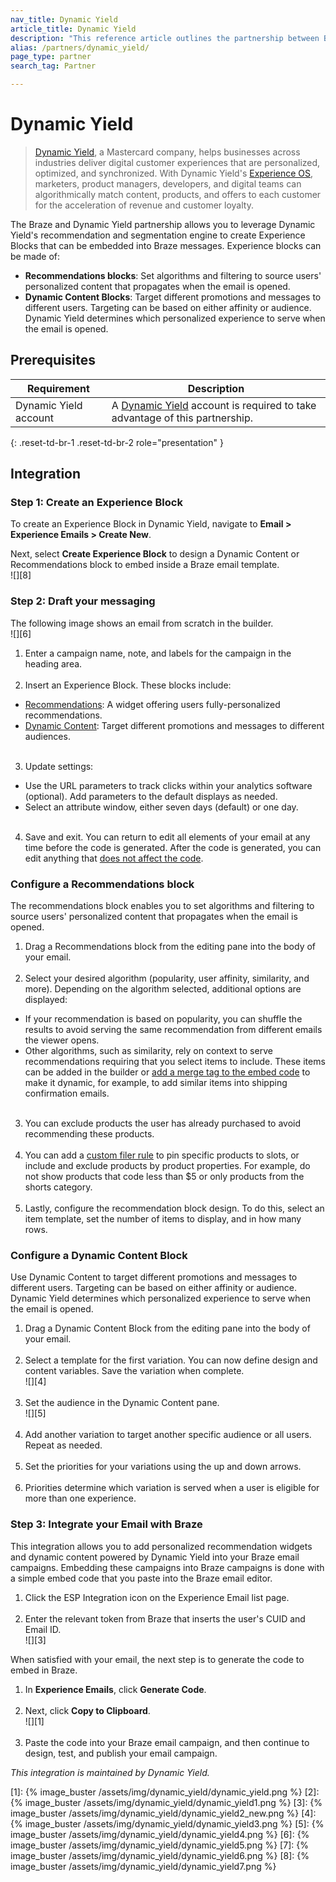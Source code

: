 ```yaml
---
nav_title: Dynamic Yield
article_title: Dynamic Yield
description: "This reference article outlines the partnership between Braze and Dynamic Yield. This partnership allows you to leverage Dynamic Yield's recommendation and segmentation engine to create Experience Blocks that can be embedded into Braze messages."
alias: /partners/dynamic_yield/
page_type: partner
search_tag: Partner

---
```


# Dynamic Yield

> [Dynamic Yield](https://www.dynamicyield.com/), a Mastercard company, helps businesses across industries deliver digital customer experiences that are personalized, optimized, and synchronized. With Dynamic Yield's [Experience OS](http://www.dynamicyield.com/experience-os), marketers, product managers, developers, and digital teams can algorithmically match content, products, and offers to each customer for the acceleration of revenue and customer loyalty.

The Braze and Dynamic Yield partnership allows you to leverage Dynamic Yield's recommendation and segmentation engine to create Experience Blocks that can be embedded into Braze messages. Experience blocks can be made of:
- **Recommendations blocks**: Set algorithms and filtering to source users' personalized content that propagates when the email is opened. 
- **Dynamic Content Blocks**: Target different promotions and messages to different users. Targeting can be based on either affinity or audience. Dynamic Yield determines which personalized experience to serve when the email is opened. 

## Prerequisites

| Requirement | Description |
| ----------- | ----------- |
| Dynamic Yield account | A [Dynamic Yield](https://adm.dynamicyield.com/users/sign_in#/r/dashboard) account is required to take advantage of this partnership. |
{: .reset-td-br-1 .reset-td-br-2 role="presentation" }

## Integration

### Step 1: Create an Experience Block

To create an Experience Block in Dynamic Yield, navigate to **Email > Experience Emails > Create New**.

Next, select **Create Experience Block** to design a Dynamic Content or Recommendations block to embed inside a Braze email template.<br>![][8]

### Step 2: Draft your messaging

The following image shows an email from scratch in the builder.<br>![][6]

1. Enter a campaign name, note, and labels for the campaign in the heading area.<br><br>
2. Insert an Experience Block. These blocks include:
  - [Recommendations](#configure-a-recommendations-block): A widget offering users fully-personalized recommendations.
  - [Dynamic Content](#configure-a-dynamic-content-block): Target different promotions and messages to different audiences.<br><br>
3. Update settings:
  - Use the URL parameters to track clicks within your analytics software (optional). Add parameters to the default displays as needed.
  - Select an attribute window, either seven days (default) or one day.<br><br>
4. Save and exit. You can return to edit all elements of your email at any time before the code is generated. After the code is generated, you can edit anything that [does not affect the code](https://support.dynamicyield.com/hc/en-us/articles/4404013832465-Experience-Email#h_01FAZPXB6MH094J1MWS5N86FXH).

### Configure a Recommendations block

The recommendations block enables you to set algorithms and filtering to source users' personalized content that propagates when the email is opened. 

1. Drag a Recommendations block from the editing pane into the body of your email.<br><br>
2. Select your desired algorithm (popularity, user affinity, similarity, and more). Depending on the algorithm selected, additional options are displayed: 
  - If your recommendation is based on popularity, you can shuffle the results to avoid serving the same recommendation from different emails the viewer opens.
  - Other algorithms, such as similarity, rely on context to serve recommendations requiring that you select items to include. These items can be added in the builder or [add a merge tag to the embed code](https://support.dynamicyield.com/hc/en-us/articles/4404013832465-Experience-Email#advanced) to make it dynamic, for example, to add similar items into shipping confirmation emails. <br><br>
3. You can exclude products the user has already purchased to avoid recommending these products.<br><br>
4. You can add a [custom filer rule](https://support.dynamicyield.com/hc/en-us/articles/4404013832465-Experience-Email#h_01FAZP4ZWZX1JJ2SH61MB3HVXD) to pin specific products to slots, or include and exclude products by product properties. For example, do not show products that code less than $5 or only products from the shorts category.<br><br>
5. Lastly, configure the recommendation block design. To do this, select an item template, set the number of items to display, and in how many rows. 

### Configure a Dynamic Content Block
Use Dynamic Content to target different promotions and messages to different users. Targeting can be based on either affinity or audience. Dynamic Yield determines which personalized experience to serve when the email is opened. 

1. Drag a Dynamic Content Block from the editing pane into the body of your email.<br><br> 
2. Select a template for the first variation. You can now define design and content variables. Save the variation when complete. <br>![][4]<br><br> 
3. Set the audience in the Dynamic Content pane.<br>![][5]<br><br> 
4. Add another variation to target another specific audience or all users. Repeat as needed.<br><br> 
5. Set the priorities for your variations using the up and down arrows. <br><br> 
6. Priorities determine which variation is served when a user is eligible for more than one experience.

### Step 3: Integrate your Email with Braze

This integration allows you to add personalized recommendation widgets and dynamic content powered by Dynamic Yield into your Braze email campaigns. Embedding these campaigns into Braze campaigns is done with a simple embed code that you paste into the Braze email editor.

1. Click the ESP Integration icon on the Experience Email list page.<br><br> 
2. Enter the relevant token from Braze that inserts the user's CUID and Email ID.<br>![][3]
  
When satisfied with your email, the next step is to generate the code to embed in Braze.
1. In **Experience Emails**, click **Generate Code**.<br><br> 
2. Next, click **Copy to Clipboard**.<br>![][1]<br><br> 
3. Paste the code into your Braze email campaign, and then continue to design, test, and publish your email campaign.

*This integration is maintained by Dynamic Yield.*

[1]: {% image_buster /assets/img/dynamic_yield/dynamic_yield.png %}
[2]: {% image_buster /assets/img/dynamic_yield/dynamic_yield1.png %}
[3]: {% image_buster /assets/img/dynamic_yield/dynamic_yield2_new.png %}
[4]: {% image_buster /assets/img/dynamic_yield/dynamic_yield3.png %}
[5]: {% image_buster /assets/img/dynamic_yield/dynamic_yield4.png %}
[6]: {% image_buster /assets/img/dynamic_yield/dynamic_yield5.png %}
[7]: {% image_buster /assets/img/dynamic_yield/dynamic_yield6.png %}
[8]: {% image_buster /assets/img/dynamic_yield/dynamic_yield7.png %}
